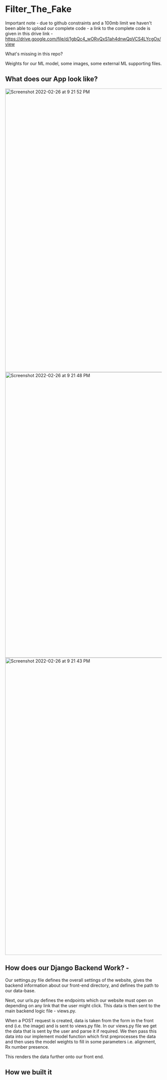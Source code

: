 # Filter_The_Fake

Important note - due to github constraints and a 100mb limit we haven't been  able to upload our complete code - a link to the complete code is given in this drive link - https://drive.google.com/file/d/1gbQc4_wORvQxS1ah4dnwQpVCS4LYcgOx/view

What's missing in this repo? 

Weights for our ML model, some images, some external ML supporting files. 


## What does our App look like? 

<img width="911" alt="Screenshot 2022-02-26 at 9 21 52 PM" src="https://user-images.githubusercontent.com/34513460/155869354-5e37e044-b4fb-418d-bf25-1720e677a93f.png">


<img width="917" alt="Screenshot 2022-02-26 at 9 21 48 PM" src="https://user-images.githubusercontent.com/34513460/155869355-e0c476b4-3243-4036-b9f5-5c557c1c8e5c.png">

<img width="955" alt="Screenshot 2022-02-26 at 9 21 43 PM" src="https://user-images.githubusercontent.com/34513460/155869357-c93b4ed0-af2b-4c40-8568-19df7fe81848.png">


## How does our Django Backend Work? - 

Our settings.py file defines the overall settings of the website, gives the backend information about our front-end directory, and defines the path to our data-base. 

Next, our urls.py defines the endpoints which our website must open on depending on any link that the user might click. This data is then sent to the main backend logic file - views.py. 

When a POST request is created, data is taken from the form in the front end (i.e. the image) and is sent to views.py file. In our views.py file we get the data that is sent by the user and parse it if required. We then pass this data into our implement model function which first preprocesses the data and then uses the model weights to fill in some parameters i.e. alignment, Rx number presence. 

This renders the data further onto our front end.

## How we built it


